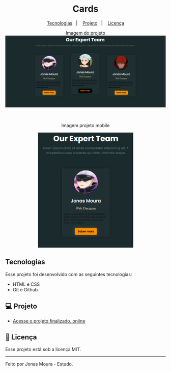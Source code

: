 <h1 align="center"> Cards </h1>


<p align="center">
  <a href="#-tecnologias">Tecnologias</a>&nbsp;&nbsp;&nbsp;|&nbsp;&nbsp;&nbsp;
  <a href="#-projeto">Projeto</a>&nbsp;&nbsp;&nbsp;|&nbsp;&nbsp;&nbsp;
  <a href="#memo-licença">Licença</a>
</p>

<p align="center">
Imagem do projeto
  <img alt="License" src="./assets/imagens/final.png">
</p>

<br>
<p align="center">
  Imagem projeto mobile
</p>


<p align="center">
  <img alt="License" src="./assets/imagens/responsivo.png">
</p>

## Tecnologias

Esse projeto foi desenvolvido com as seguintes tecnologias:

- HTML e CSS
- Git e Github

## 💻 Projeto



- [Acesse o projeto finalizado, online](https://jocmoura.github.io/cards)

## :memo: Licença

Esse projeto está sob a licença MIT.

---

Feito por Jonas Moura - Estudo.

